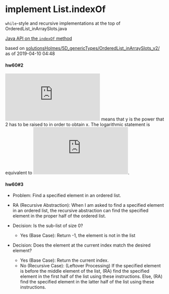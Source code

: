 # implement List.indexOf

`while`-style and recursive implementations at the top of
OrderedList_inArraySlots.java

[Java API on the `indexOf` method](https://docs.oracle.com/javase/10/docs/api/java/util/List.html#indexOf(java.lang.Object))

based on [solutionsHolmes/5D_genericTypes/OrderedList_inArraySlots_v2/](https://github.com/stuyvesant-cs/solutionsHolmes/tree/master/5D_genericTypes/OrderedList_inArraySlots_v2)
as of 2019-04-10 04:48

#### hw60#2
![logarithm](https://latex.codecogs.com/gif.latex?%24%24y%20%3D%20log_2%20x%24%24) means that y is the power that 2 has to be raised to in order to obtain x. The logarithmic statement is equivalent to ![exponential](https://latex.codecogs.com/gif.latex?%24%24%20x%20%3D%202%5Ey%20%24%24).

#### hw60#3
- Problem: Find a specified element in an ordered list.
- RA (Recursive Abstraction): When I am asked to find a specified element in an ordered list, the recursive abstraction can find the specified element in the proper half of the ordered list.

- Decision: Is the sub-list of size 0?
  - Yes (Base Case): Return -1, the element is not in the list
- Decision: Does the element at the current index match the desired element?
  - Yes (Base Case): Return the current index.
  - No (Recursive Case):
    (Leftover Processing) If the specified element is before the middle element of the list, (RA) find the specified element in the first half of the list using these instructions.
    Else, (RA) find the specified element in the latter half of the list using these instructions.

